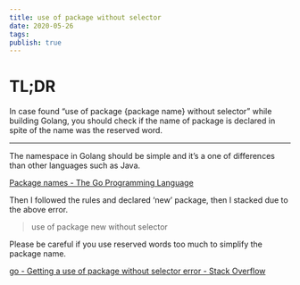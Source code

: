 ```yaml
---
title: use of package without selector
date: 2020-05-26
tags: 
publish: true
---
```

# TL;DR

In case found “use of package {package name} without selector” while building Golang, you should check if the name of package is declared in spite of the name was the reserved word.

---
The namespace in Golang should be simple and it’s a one of differences than other languages such as Java.

[Package names - The Go Programming Language](https://blog.golang.org/package-names?source=post_page-----87ececa25357--------------------------------)

Then I followed the rules and declared ‘new’ package, then I stacked due to the above error.

> use of package new without selector

Please be careful if you use reserved words too much to simplify the package name.

[go - Getting a use of package without selector error - Stack Overflow](https://stackoverflow.com/questions/36994445/getting-a-use-of-package-without-selector-error?source=post_page-----87ececa25357--------------------------------)

